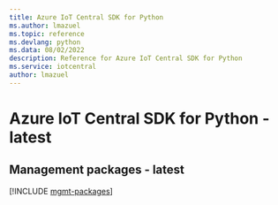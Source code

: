 ```yaml
---
title: Azure IoT Central SDK for Python
ms.author: lmazuel
ms.topic: reference
ms.devlang: python
ms.data: 08/02/2022
description: Reference for Azure IoT Central SDK for Python
ms.service: iotcentral
author: lmazuel
---
```

# Azure IoT Central SDK for Python - latest

## Management packages - latest
[!INCLUDE [mgmt-packages](iot-central-mgmt-index.md)]